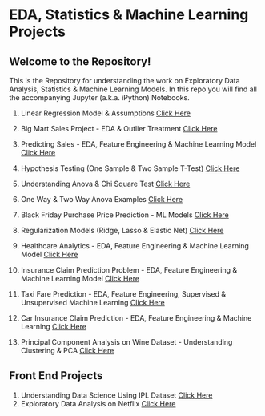 # EDA, Statistics & Machine Learning Projects

## Welcome to the Repository!

This is the Repository for understanding the work on Exploratory Data Analysis, Statistics & Machine Learning Models. In this repo you will find all the accompanying Jupyter (a.k.a. iPython) Notebooks.

1. Linear Regression Model & Assumptions [Click Here](https://github.com/mukul-mschauhan/Data-Science-Projects/blob/master/Linear%20Regression%20-%20TTest%20FTest%20%26%20Assumptions.ipynb)

2. Big Mart Sales Project - EDA & Outlier Treatment [Click Here](https://github.com/mukul-mschauhan/Data-Science-Projects/blob/master/Big%20Sales%20Mart%20-%20EDA%20%26%20Outlier%20Removal%20-%20GBM%20RMSE%201105.ipynb)

3. Predicting Sales - EDA, Feature Engineering & Machine Learning Model [Click Here](https://github.com/mukul-mschauhan/Data-Science-Projects/blob/master/BigMart%20Sales%20Case%20Study%20-%20Final%20Script.ipynb)

4. Hypothesis Testing (One Sample & Two Sample T-Test) [Click Here](https://github.com/mukul-mschauhan/Data-Science-Projects/blob/master/Hypothesis%20Test%20One%20sample%20and%20two%20sample%20T%20Test%20.ipynb)

5. Understanding Anova & Chi Square Test [Click Here](https://github.com/mukul-mschauhan/Data-Science-Projects/blob/master/Understanding%20Anova%20%26%20Chi%20Square%20Test%20in%20Titanic.ipynb)

6. One Way & Two Way Anova Examples [Click Here](https://github.com/mukul-mschauhan/Data-Science-Projects/blob/master/Anova%20with%20Calculations%20and%20Dataset.ipynb)

7. Black Friday Purchase Price Prediction - ML Models [Click Here](https://github.com/mukul-mschauhan/Data-Science-Projects/blob/master/Black%20Friday%20Sales%20Problem.ipynb)

8. Regularization Models (Ridge, Lasso & Elastic Net) [Click Here](https://github.com/mukul-mschauhan/Data-Science-Projects/blob/master/Lasso%20and%20Ridge%20Regression%20-%20Big%20Sales%20Mart%20Competition%20.ipynb)

9. Healthcare Analytics - EDA, Feature Engineering & Machine Learning Model [Click Here](https://github.com/mukul-mschauhan/Data-Science-Projects/blob/master/Healthcare%20Analytics.ipynb)

10. Insurance Claim Prediction Problem - EDA, Feature Engineering & Machine Learning Model [Click Here](https://github.com/mukul-mschauhan/Data-Science-Projects/blob/master/Insurance%20Claim%20Prediction%20(1).ipynb)

11. Taxi Fare Prediction - EDA, Feature Engineering, Supervised & Unsupervised Machine Learning [Click Here](https://github.com/mukul-mschauhan/Machine-Learning-Projects/blob/master/Taxi%20Fare%20Prediction.ipynb)

12. Car Insurance Claim Prediction - EDA, Feature Engineering & Machine Learning [Click Here](https://github.com/mukul-mschauhan/Machine-Learning-Projects/blob/master/Insurance%20Claim%20Prediction%20(1).ipynb)

13. Principal Component Analysis on Wine Dataset - Understanding Clustering & PCA [Click Here](https://github.com/mukul-mschauhan/Machine-Learning-Projects/blob/master/Mukul_Chauhan_PGID_12220001%20PCA%20(1).ipynb)


## Front End Projects

1. Understanding Data Science Using IPL Dataset [Click Here](https://mukul-mschauhan-analysis-ipl-st-d3zblg.streamlitapp.com/)
2. Exploratory Data Analysis on Netflix [Click Here](https://mukul-mschauhan-netflix-de-netflix-bcwq7q.streamlitapp.com/) 
